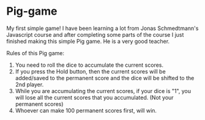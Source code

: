 # Pig-game
My first simple game! I have been learning a lot from Jonas Schmedtmann's Javascript course and after completing some parts of the course I just finished making this simple Pig game. He is a very good teacher.

Rules of this Pig game:
1. You need to roll the dice to accumulate the current scores.
2. If you press the Hold button, then the current scores will be added/saved to the permanent score and the dice will be shifted to the 2nd player.
3. While you are accumulating the current scores, if your dice is "1", you will lose all the current scores that you accumulated. (Not your permanent scores)
4. Whoever can make 100 permanent scores first, will win.
